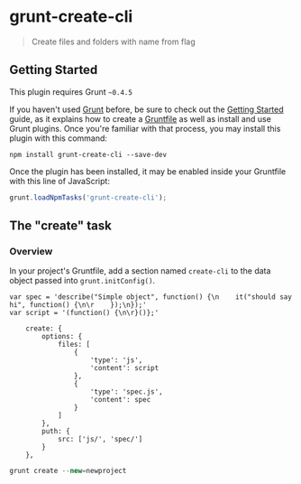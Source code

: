 # grunt-create-cli

> Create files and folders with name from flag

## Getting Started
This plugin requires Grunt `~0.4.5`

If you haven't used [Grunt](http://gruntjs.com/) before, be sure to check out the [Getting Started](http://gruntjs.com/getting-started) guide, as it explains how to create a [Gruntfile](http://gruntjs.com/sample-gruntfile) as well as install and use Grunt plugins. Once you're familiar with that process, you may install this plugin with this command:

```shell
npm install grunt-create-cli --save-dev
```

Once the plugin has been installed, it may be enabled inside your Gruntfile with this line of JavaScript:

```js
grunt.loadNpmTasks('grunt-create-cli');
```

## The "create" task

### Overview
In your project's Gruntfile, add a section named `create-cli` to the data object passed into `grunt.initConfig()`.

	var spec = 'describe("Simple object", function() {\n    it("should say hi", function() {\n\r    });\n});'
	var script = '(function() {\n\r}()};'
	
 		create: {
			options: {
				files: [
					{
						'type': 'js',
						'content': script
					},
					{
						'type': 'spec.js',
						'content': spec
					}
				]
			},
			puth: {
				src: ['js/', 'spec/']
			}
		},
```js
grunt create --new=newproject
```	